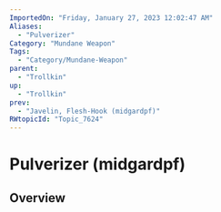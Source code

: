 ```yaml
---
ImportedOn: "Friday, January 27, 2023 12:02:47 AM"
Aliases:
  - "Pulverizer"
Category: "Mundane Weapon"
Tags:
  - "Category/Mundane-Weapon"
parent:
  - "Trollkin"
up:
  - "Trollkin"
prev:
  - "Javelin, Flesh-Hook (midgardpf)"
RWtopicId: "Topic_7624"
---
```

# Pulverizer (midgardpf)
## Overview
